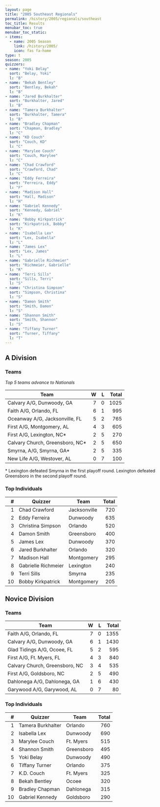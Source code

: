 ```yaml
---
layout: page
title: "2005 Southeast Regionals"
permalink: /history/2005/regionals/southeast
toc_title: Results
menubar_toc: true
menubar_toc_static:
- items:
  - name: 2005 Season
    link: /history/2005/
    icon: fas fa-home
type: t
season: 2005
quizzers:
- name: "Yoki Belay"
  sort: "Belay, Yoki"
  l: "B"
- name: "Bekah Bentley"
  sort: "Bentley, Bekah"
  l: "B"
- name: "Jared Burkhalter"
  sort: "Burkhalter, Jared"
  l: "B"
- name: "Tamera Burkhalter"
  sort: "Burkhalter, Tamera"
  l: "B"
- name: "Bradley Chapman"
  sort: "Chapman, Bradley"
  l: "C"
- name: "KD Couch"
  sort: "Couch, KD"
  l: "C"
- name: "Marylee Couch"
  sort: "Couch, Marylee"
  l: "C"
- name: "Chad Crawford"
  sort: "Crawford, Chad"
  l: "C"
- name: "Eddy Ferreira"
  sort: "Ferreira, Eddy"
  l: "F"
- name: "Madison Hall"
  sort: "Hall, Madison"
  l: "H"
- name: "Gabriel Kennedy"
  sort: "Kennedy, Gabriel"
  l: "K"
- name: "Bobby Kirkpatrick"
  sort: "Kirkpatrick, Bobby"
  l: "K"
- name: "Isabella Lex"
  sort: "Lex, Isabella"
  l: "L"
- name: "James Lex"
  sort: "Lex, James"
  l: "L"
- name: "Gabrielle Richmeier"
  sort: "Richmeier, Gabrielle"
  l: "R"
- name: "Terri Sills"
  sort: "Sills, Terri"
  l: "S"
- name: "Christina Simpson"
  sort: "Simpson, Christina"
  l: "S"
- name: "Damon Smith"
  sort: "Smith, Damon"
  l: "S"
- name: "Shannon Smith"
  sort: "Smith, Shannon"
  l: "S"
- name: "Tiffany Turner"
  sort: "Turner, Tiffany"
  l: "T"
---
```


## A Division

### Teams

*Top 5 teams advance to Nationals*

| Team                            |    W |    L | Total |
| ------------------------------- | ---: | ---: | ----: |
| Calvary A/G, Dunwoody, GA       |    7 |    0 |  1025 |
| Faith A/G, Orlando, FL          |    6 |    1 |   995 |
| Oceanway A/G, Jacksonville, FL  |    5 |    2 |   765 |
| First A/G, Montgomery, AL       |    4 |    3 |   605 |
| First A/G, Lexington, NC*       |    2 |    5 |   270 |
| Calvary Church, Greensboro, NC* |    2 |    5 |   650 |
| Smyrna, A/G, Smyrna, GA*        |    2 |    5 |   335 |
| New Life A/G, Westover, AL      |    0 |    7 |   100 |

\* Lexington defeated Smyrna in the first playoff round. Lexington defeated Greensboro in the second playoff round.

### Top Individuals

|    # | Quizzer             | Team         | Total |
| ---: | ------------------- | ------------ | ----: |
|    1 | Chad Crawford       | Jacksonville |   720 |
|    2 | Eddy Ferreira       | Dunwoody     |   635 |
|    3 | Christina Simpson   | Orlando      |   520 |
|    4 | Damon Smith         | Greensboro   |   400 |
|    5 | James Lex           | Dunwoody     |   370 |
|    6 | Jared Burkhalter    | Orlando      |   320 |
|    7 | Madison Hall        | Montgomery   |   295 |
|    8 | Gabrielle Richmeier | Lexington    |   240 |
|    9 | Terri Sills         | Smyrna       |   235 |
|   10 | Bobby Kirkpatrick   | Montgomery   |   205 |

## Novice Division

### Teams

| Team                           |    W |    L | Total |
| ------------------------------ | ---: | ---: | ----: |
| Faith A/G, Orlando, FL         |    7 |    0 |  1355 |
| Calvary A/G, Dunwoody, GA      |    6 |    1 |  1430 |
| Glad Tidings A/G, Ocoee, FL    |    5 |    2 |   595 |
| First A/G, Ft. Myers, FL       |    4 |    3 |   840 |
| Calvary Church, Greensboro, NC |    3 |    4 |   535 |
| First A/G, Goldsboro, NC       |    2 |    5 |   490 |
| Dahlonega A/G, Dahlonega, GA   |    1 |    6 |   430 |
| Garywood A/G, Garywood, AL     |    0 |    7 |    80 |

### Top Individuals

|    # | Quizzer           | Team       | Total |
| ---: | ----------------- | ---------- | ----: |
|    1 | Tamera Burkhalter | Orlando    |   760 |
|    2 | Isabella Lex      | Dunwoody   |   690 |
|    3 | Marylee Couch     | Ft. Myers  |   515 |
|    4 | Shannon Smith     | Greensboro |   495 |
|    5 | Yoki Belay        | Dunwoody   |   490 |
|    6 | Tiffany Turner    | Orlando    |   375 |
|    7 | K.D. Couch        | Ft. Myers  |   325 |
|    8 | Bekah Bentley     | Ocoee      |   320 |
|    9 | Bradley Chapman   | Dahlonega  |   315 |
|   10 | Gabriel Kennedy   | Goldsboro  |   290 |